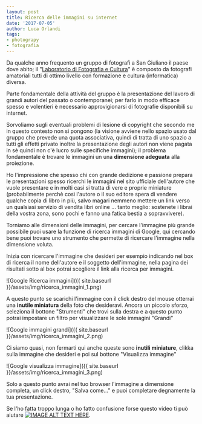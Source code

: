 ```yaml
---
layout: post
title: Ricerca delle immagini su internet
date: '2017-07-05'
author: Luca Orlandi
tags:
- photograpy
- fotografia
---
```

Da qualche anno frequento un gruppo di fotografi a San Giuliano il paese dove abito; il "[Laboratorio di Fotografia e Cultura](https://www.facebook.com/groups/labfotosgm)" è composto da fotografi amatoriali tutti di ottimo livello con formazione e cultura (informatica) diversa.

Parte fondamentale della attività del gruppo è la presentazione del lavoro di grandi autori del passato o contemporanei; per farlo in modo efficace spesso e volentieri è necessario approvigionarsi di fotografie disponibili su internet.

Sorvoliamo sugli eventuali problemi di lesione di copyright che secondo me in questo contesto non si pongono (la visione avviene nello spazio usato dal gruppo che prevede una quota associativa, quindi di tratta di uno spazio a tutti gli effetti privato inoltre la presentazione degli autori non viene pagata in sè quindi non c'è lucro sulle specifiche immagini); il problema fondamentale è trovare le immagini un una **dimensione adeguata** alla proiezione.

Ho l'impressione che spesso chi con grande dedizione e passione prepara le presentazioni spesso ricerchi le immagini nel sito ufficiale dell'autore che vuole presentare e in molti casi si tratta di vere e proprie miniature (probabilmente perchè così l'autore o il suo editore spera di vendere qualche copia di libro in più, salvo magari nemmeno mettere un link verso un qualsiasi servizio di vendita libri online ... tanto meglio: sostenete i librai della vostra zona, sono pochi e fanno una fatica bestia a sopravvivere).

Torniamo alle dimensioni delle immagini, per cercare l'immagine più grande possibile puoi usare la funzione di ricerca immagini di Google, qui cercando bene puoi trovare uno strumento che permette di ricercare l'immagine nella dimensione voluta.

Inizia con ricercare l'immagine che desideri per esempio indicando nel box di ricerca il nome dell'autore e il soggetto dell'immagine, nella pagina dei risultati sotto al box potrai scegliere il link alla ricerca per immagini.

![Google Ricerca immagini]({{ site.baseurl }}/assets/img/ricerca_immagini_1.png)

A questo punto se scarichi l'immagine con il click destro del mouse otterrai una **inutile miniatura** della foto che desideravi. Ancora un piccolo sforzo, seleziona il bottone "Strumenti" che trovi sulla destra e a questo punto potrai impostare un filtro per visualizzare le sole immagini "Grandi"

![Google immagini grandi]({{ site.baseurl }}/assets/img/ricerca_immagini_2.png)

Ci siamo quasi, non fermarti qui anche queste sono **inutili miniature**, clikka sulla immagine che desideri e poi sul bottone "Visualizza immagine"

![Google visualizza immagine]({{ site.baseurl }}/assets/img/ricerca_immagini_3.png)

Solo a questo punto avrai nel tuo browser l'immagine a dimensione completa, un click destro, "Salva come..." e puoi completare degnamente la tua presentazione.

Se l'ho fatta troppo lunga o ho fatto confusione forse questo video ti può aiutare [![IMAGE ALT TEXT HERE](https://img.youtube.com/vi/odbDrpK1hqE/0.jpg)](https://www.youtube.com/watch?v=odbDrpK1hqE).
